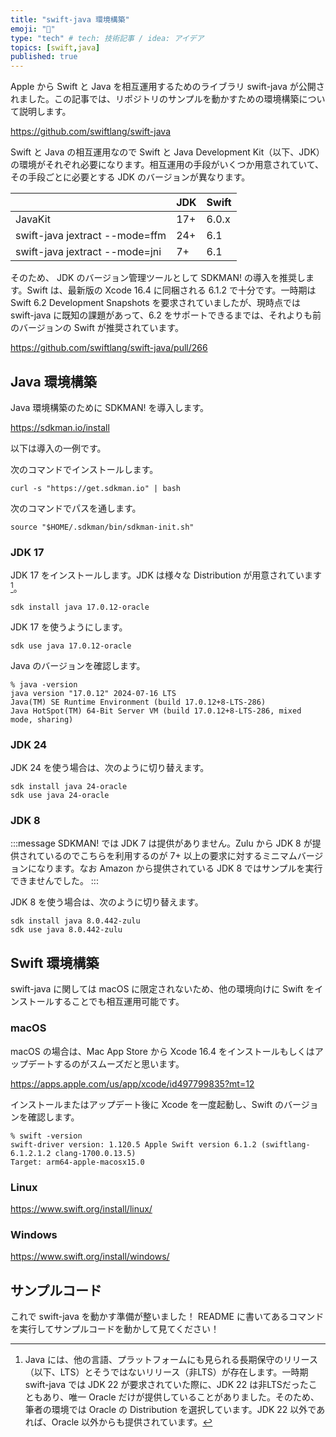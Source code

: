 ```yaml
---
title: "swift-java 環境構築"
emoji: "🌱"
type: "tech" # tech: 技術記事 / idea: アイデア
topics: [swift,java]
published: true
---
```


Apple から Swift と Java を相互運用するためのライブラリ swift-java が公開されました。この記事では、リポジトリのサンプルを動かすための環境構築について説明します。

https://github.com/swiftlang/swift-java

Swift と Java の相互運用なので Swift と Java Development Kit（以下、JDK）の環境がそれぞれ必要になります。相互運用の手段がいくつか用意されていて、その手段ごとに必要とする JDK のバージョンが異なります。

| | JDK | Swift |
| - | - | - |
| JavaKit | 17+ | 6.0.x |
| swift-java jextract --mode=ffm | 24+ | 6.1 |
| swift-java jextract --mode=jni | 7+ | 6.1 |

そのため、 JDK のバージョン管理ツールとして SDKMAN! の導入を推奨します。Swift は、最新版の Xcode 16.4 に同梱される 6.1.2 で十分です。一時期は Swift 6.2 Development Snapshots を要求されていましたが、現時点では swift-java に既知の課題があって、6.2 をサポートできるまでは、それよりも前のバージョンの Swift が推奨されています。

https://github.com/swiftlang/swift-java/pull/266

## Java 環境構築

Java 環境構築のために SDKMAN! を導入します。

https://sdkman.io/install

以下は導入の一例です。

次のコマンドでインストールします。

```
curl -s "https://get.sdkman.io" | bash
```

次のコマンドでパスを通します。

```
source "$HOME/.sdkman/bin/sdkman-init.sh"
```

### JDK 17
JDK 17 をインストールします。JDK は様々な Distribution が用意されています[^java-distribution]。

[^java-distribution]: Java には、他の言語、プラットフォームにも見られる長期保守のリリース（以下、LTS）とそうではないリリース（非LTS）が存在します。一時期 swift-java では JDK 22 が要求されていた際に、JDK 22 は非LTSだったこともあり、唯一 Oracle だけが提供していることがありました。そのため、筆者の環境では Oracle の Distribution を選択しています。JDK 22 以外であれば、Oracle 以外からも提供されています。

```
sdk install java 17.0.12-oracle
```

JDK 17 を使うようにします。

```
sdk use java 17.0.12-oracle
```

Java のバージョンを確認します。

```
% java -version
java version "17.0.12" 2024-07-16 LTS
Java(TM) SE Runtime Environment (build 17.0.12+8-LTS-286)
Java HotSpot(TM) 64-Bit Server VM (build 17.0.12+8-LTS-286, mixed mode, sharing)
```

### JDK 24
JDK 24 を使う場合は、次のように切り替えます。

```
sdk install java 24-oracle
sdk use java 24-oracle
```

### JDK 8
:::message
SDKMAN! では JDK 7 は提供がありません。Zulu から JDK 8 が提供されているのでこちらを利用するのが 7+ 以上の要求に対するミニマムバージョンになります。なお Amazon から提供されている JDK 8 ではサンプルを実行できませんでした。
:::

JDK 8 を使う場合は、次のように切り替えます。

```
sdk install java 8.0.442-zulu
sdk use java 8.0.442-zulu
```

## Swift 環境構築
swift-java に関しては macOS に限定されないため、他の環境向けに Swift をインストールすることでも相互運用可能です。

### macOS

macOS の場合は、Mac App Store から Xcode 16.4 をインストールもしくはアップデートするのがスムーズだと思います。

https://apps.apple.com/us/app/xcode/id497799835?mt=12

インストールまたはアップデート後に Xcode を一度起動し、Swift のバージョンを確認します。

```
% swift -version
swift-driver version: 1.120.5 Apple Swift version 6.1.2 (swiftlang-6.1.2.1.2 clang-1700.0.13.5)
Target: arm64-apple-macosx15.0
```
### Linux
https://www.swift.org/install/linux/

### Windows
https://www.swift.org/install/windows/

## サンプルコード

これで swift-java を動かす準備が整いました！
README に書いてあるコマンドを実行してサンプルコードを動かして見てください！
